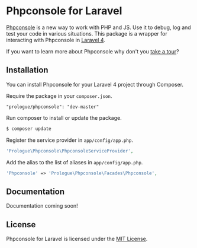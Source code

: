 # Phpconsole for Laravel

[Phpconsole](http://phpconsole.com/) is a new way to work with PHP and JS. Use it to debug, log and test your code in various situations. This package is a wrapper for interacting with Phpconsole in [Laravel 4](http://four.laravel.com/).

If you want to learn more about Phpconsole why don't you [take a tour](http://phpconsole.com/tour)?

## Installation

You can install Phpconsole for your Laravel 4 project through Composer.

Require the package in your `composer.json`.

```
"prologue/phpconsole": "dev-master"
```

Run composer to install or update the package.

```bash
$ composer update
```

Register the service provider in `app/config/app.php`.

```php
'Prologue\Phpconsole\PhpconsoleServiceProvider',
```

Add the alias to the list of aliases in `app/config/app.php`.

```php
'Phpconsole' => 'Prologue\Phpconsole\Facades\Phpconsole',
```

## Documentation

Documentation coming soon!

## License

Phpconsole for Laravel is licensed under the [MIT License](http://opensource.org/licenses/MIT).